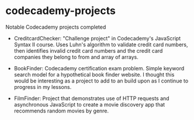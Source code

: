 # codecademy-projects
Notable Codecademy projects completed

- CreditcardChecker: "Challenge project" in Codecademy's JavaScript Syntax II course. Uses Luhn's algorithm to validate credit card numbers, then identifies invalid credit card numbers and the credit card companies they belong to from and array of arrays.

- BookFinder: Codecademy certification exam problem. Simple keyword search model for a hypothetical book finder website. I thought this would be interesting as a project to add to an build upon as I continue to progress in my lessons.

- FilmFinder: Project that demonstrates use of HTTP requests and asynchronous JavaScript to create a movie discovery app that recommends random movies by genre.

